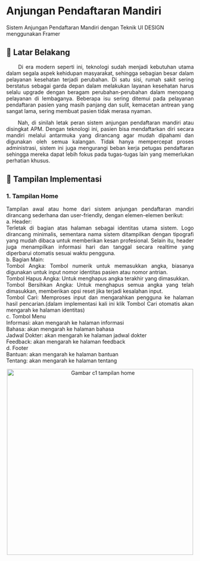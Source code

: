 # Anjungan Pendaftaran Mandiri

Sistem Anjungan Pendaftaran Mandiri dengan Teknik UI DESIGN menggunakan Framer 

## 🚀 Latar Belakang

<p align="justify">
  &nbsp;&nbsp;&nbsp;&nbsp;&nbsp;Di era modern seperti ini, teknologi sudah menjadi kebutuhan utama dalam segala aspek kehidupan masyarakat, sehingga sebagian besar dalam pelayanan kesehatan terjadi perubahan. Di satu sisi, rumah sakit sering berstatus sebagai garda depan dalam melakukan layanan kesehatan harus selalu upgrade dengan beragam perubahan-perubahan dalam menopang pelayanan di lembaganya. Beberapa isu sering ditemui pada pelayanan pendaftaran pasien yang masih panjang dan sulit, kemacetan antrean yang sangat lama, sering membuat pasien tidak merasa nyaman.
</p>

<p align="justify">
  &nbsp;&nbsp;&nbsp;&nbsp;&nbsp;Nah, di sinilah letak peran sistem anjungan pendaftaran mandiri atau disingkat APM. Dengan teknologi ini, pasien bisa mendaftarkan diri secara mandiri melalui antarmuka yang dirancang agar mudah dipahami dan digunakan oleh semua kalangan. Tidak hanya mempercepat proses administrasi, sistem ini juga mengurangi beban kerja petugas pendaftaran sehingga mereka dapat lebih fokus pada tugas-tugas lain yang memerlukan perhatian khusus.
</p>

<!-- <div align="center">
  <img src="https://user-images.githubusercontent.com/95717485/225231893-e59de44d-0d3e-4e79-971b-a4d494565a74.png" alt="Dicoding AWS">
</div> -->

## 🚀 Tampilan Implementasi

### 1. Tampilan Home

<p align="justify">
Tampilan awal atau home dari sistem anjungan pendaftaran mandiri dirancang sederhana dan user-friendly, dengan elemen-elemen berikut:<br>
a. Header:<br>
Terletak di bagian atas halaman sebagai identitas utama sistem. Logo dirancang minimalis, sementara nama sistem ditampilkan dengan tipografi yang mudah dibaca untuk memberikan kesan profesional. Selain itu, header juga menampilkan informasi hari dan tanggal secara realtime yang diperbarui otomatis sesuai waktu pengguna.<br>
b. Bagian Main:<br>
Tombol Angka: Tombol numerik untuk memasukkan angka, biasanya digunakan untuk input nomor identitas pasien atau nomor antrian.<br>
Tombol Hapus Angka: Untuk menghapus angka terakhir yang dimasukkan.<br>
Tombol Bersihkan Angka: Untuk menghapus semua angka yang telah dimasukkan, memberikan opsi reset jika terjadi kesalahan input.<br>
Tombol Cari: Memproses input dan mengarahkan pengguna ke halaman hasil pencarian.(dalam implementasi kali ini klik Tombol Cari otomatis akan mengarah ke halaman identitas)<br>
c. Tombol Menu<br>
Informasi: akan mengarah ke halaman informasi<br>
Bahasa: akan mengarah ke halaman bahasa<br>
Jadwal Dokter: akan mengarah ke halaman jadwal dokter<br>
Feedback: akan mengarah ke halaman feedback<br>
d. Footer<br>
Bantuan: akan mengarah ke halaman bantuan<br>
Tentang: akan mengarah ke halaman tentang<br>
</p>

<div align="center">
  <img src="https://github.com/user-attachments/assets/99e93081-a209-48ac-8cf7-b00aa7dfc3c0" alt="Gambar c1 tampilan home" width="500">
</div>

